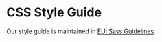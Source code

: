 
# CSS Style Guide

Our style guide is maintained in [EUI Sass Guidelines](https://elastic.github.io/eui/#/guidelines/sass).
